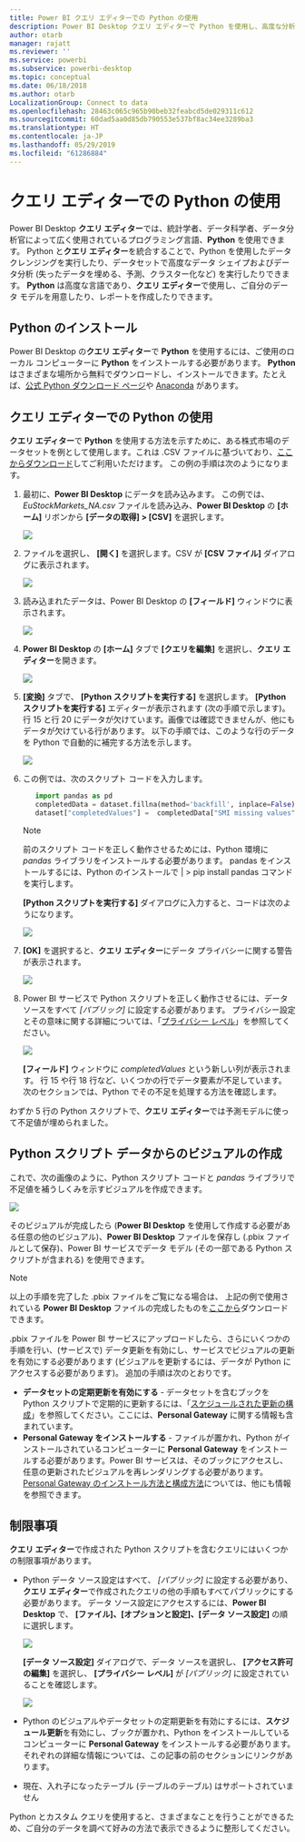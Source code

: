 ```yaml
---
title: Power BI クエリ エディターでの Python の使用
description: Power BI Desktop クエリ エディターで Python を使用し、高度な分析を行う
author: otarb
manager: rajatt
ms.reviewer: ''
ms.service: powerbi
ms.subservice: powerbi-desktop
ms.topic: conceptual
ms.date: 06/18/2018
ms.author: otarb
LocalizationGroup: Connect to data
ms.openlocfilehash: 28463c065c965b90beb32feabcd5de029311c612
ms.sourcegitcommit: 60dad5aa0d85db790553e537bf8ac34ee3289ba3
ms.translationtype: HT
ms.contentlocale: ja-JP
ms.lasthandoff: 05/29/2019
ms.locfileid: "61286884"
---
```

# <a name="using-python-in-query-editor"></a>クエリ エディターでの Python の使用
Power BI Desktop **クエリ エディター**では、統計学者、データ科学者、データ分析官によって広く使用されているプログラミング言語、**Python** を使用できます。 Python と**クエリ エディター**を統合することで、Python を使用したデータ クレンジングを実行したり、データセットで高度なデータ シェイプおよびデータ分析 (失ったデータを埋める、予測、クラスター化など) を実行したりできます。 **Python** は高度な言語であり、**クエリ エディター**で使用し、ご自分のデータ モデルを用意したり、レポートを作成したりできます。

## <a name="installing-python"></a>Python のインストール
Power BI Desktop の**クエリ エディター**で **Python** を使用するには、ご使用のローカル コンピューターに **Python** をインストールする必要があります。 **Python** はさまざまな場所から無料でダウンロードし、インストールできます。たとえば、[公式 Python ダウンロード ページ](https://www.python.org/)や [Anaconda](https://anaconda.org/anaconda/python/) があります。

## <a name="using-python-in-query-editor"></a>クエリ エディターでの Python の使用
**クエリ エディター**で **Python** を使用する方法を示すために、ある株式市場のデータセットを例として使用します。これは .CSV ファイルに基づいており、[ここからダウンロード](http://download.microsoft.com/download/F/8/A/F8AA9DC9-8545-4AAE-9305-27AD1D01DC03/EuStockMarkets_NA.csv)してご利用いただけます。 この例の手順は次のようになります。

1. 最初に、**Power BI Desktop** にデータを読み込みます。 この例では、*EuStockMarkets_NA.csv* ファイルを読み込み、**Power BI Desktop** の **[ホーム]** リボンから **[データの取得] > [CSV]** を選択します。
   
   ![](media/desktop-python-in-query-editor/python-in-query-editor-1.png)
2. ファイルを選択し、 **[開く]** を選択します。CSV が **[CSV ファイル]** ダイアログに表示されます。
   
   ![](media/desktop-python-in-query-editor/python-in-query-editor-2.png)
3. 読み込まれたデータは、Power BI Desktop の **[フィールド]** ウィンドウに表示されます。
   
   ![](media/desktop-python-in-query-editor/python-in-query-editor-3.png)
4. **Power BI Desktop** の **[ホーム]** タブで **[クエリを編集]** を選択し、**クエリ エディター**を開きます。
   
   ![](media/desktop-python-in-query-editor/python-in-query-editor-4.png)
5. **[変換]** タブで、 **[Python スクリプトを実行する]** を選択します。 **[Python スクリプトを実行する]** エディターが表示されます (次の手順で示します)。 行 15 と行 20 にデータが欠けています。画像では確認できませんが、他にもデータが欠けている行があります。 以下の手順では、このような行のデータを Python で自動的に補完する方法を示します。
   
   ![](media/desktop-python-in-query-editor/python-in-query-editor-5.png)
6. この例では、次のスクリプト コードを入力します。
   
    ```python
       import pandas as pd
       completedData = dataset.fillna(method='backfill', inplace=False)
       dataset["completedValues"] =  completedData["SMI missing values"]
   ```

   > [!NOTE]
   > 前のスクリプト コードを正しく動作させるためには、Python 環境に *pandas* ライブラリをインストールする必要があります。 pandas をインストールするには、Python のインストールで |      > pip install pandas コマンドを実行します。
   > 
   > 
   
   **[Python スクリプトを実行する]** ダイアログに入力すると、コードは次のようになります。
   
   ![](media/desktop-python-in-query-editor/python-in-query-editor-5b.png)
7. **[OK]** を選択すると、**クエリ エディター**にデータ プライバシーに関する警告が表示されます。
   
   ![](media/desktop-python-in-query-editor/python-in-query-editor-6.png)
8. Power BI サービスで Python スクリプトを正しく動作させるには、データ ソースをすべて *[パブリック]* に設定する必要があります。 プライバシー設定とその意味に関する詳細については、「[プライバシー レベル](desktop-privacy-levels.md)」を参照してください。
   
   ![](media/desktop-python-in-query-editor/python-in-query-editor-7.png)
   
   **[フィールド]** ウィンドウに *completedValues* という新しい列が表示されます。 行 15 や行 18 行など、いくつかの行でデータ要素が不足しています。 次のセクションでは、Python でその不足を処理する方法を確認します。
   

わずか 5 行の Python スクリプトで、**クエリ エディター**では予測モデルに使って不足値が埋められました。

## <a name="creating-visuals-from-python-script-data"></a>Python スクリプト データからのビジュアルの作成
これで、次の画像のように、Python スクリプト コードと *pandas* ライブラリで不足値を補うしくみを示すビジュアルを作成できます。

![](media/desktop-python-in-query-editor/python-in-query-editor-8.png)

そのビジュアルが完成したら (**Power BI Desktop** を使用して作成する必要がある任意の他のビジュアル)、**Power BI Desktop** ファイルを保存し (.pbix ファイルとして保存)、Power BI サービスでデータ モデル (その一部である Python スクリプトが含まれる) を使用できます。

> [!NOTE]
> 以上の手順を完了した .pbix ファイルをご覧になる場合は、 上記の例で使用されている **Power BI Desktop** ファイルの完成したものを[ここから](http://download.microsoft.com/download/A/B/C/ABCF5589-B88F-49D4-ADEB-4A623589FC09/Complete%20Values%20with%20Python%20in%20PQ.pbix)ダウンロードできます。

.pbix ファイルを Power BI サービスにアップロードしたら、さらにいくつかの手順を行い、(サービスで) データ更新を有効にし、サービスでビジュアルの更新を有効にする必要があります (ビジュアルを更新するには、データが Python にアクセスする必要があります)。 追加の手順は次のとおりです。

* **データセットの定期更新を有効にする** - データセットを含むブックを Python スクリプトで定期的に更新するには、「[スケジュールされた更新の構成](refresh-scheduled-refresh.md)」を参照してください。ここには、**Personal Gateway** に関する情報も含まれています。
* **Personal Gateway をインストールする** - ファイルが置かれ、Python がインストールされているコンピューターに **Personal Gateway** をインストールする必要があります。Power BI サービスは、そのブックにアクセスし、任意の更新されたビジュアルを再レンダリングする必要があります。 [Personal Gateway のインストール方法と構成方法](personal-gateway.md)については、他にも情報を参照できます。

## <a name="limitations"></a>制限事項
**クエリ エディター**で作成された Python スクリプトを含むクエリにはいくつかの制限事項があります。

* Python データ ソース設定はすべて、 *[パブリック]* に設定する必要があり、**クエリ エディター**で作成されたクエリの他の手順もすべてパブリックにする必要があります。 データ ソース設定にアクセスするには、**Power BI Desktop** で、 **[ファイル]、[オプションと設定]、[データ ソース設定]** の順に選択します。
  
  ![](media/desktop-python-in-query-editor/python-in-query-editor-9.png)
  
  **[データ ソース設定]** ダイアログで、データ ソースを選択し、 **[アクセス許可の編集]** を選択し、 **[プライバシー レベル]** が *[パブリック]* に設定されていることを確認します。
  
  ![](media/desktop-python-in-query-editor/python-in-query-editor-10.png)    
* Python のビジュアルやデータセットの定期更新を有効にするには、**スケジュール更新**を有効にし、ブックが置かれ、Python をインストールしているコンピューターに **Personal Gateway** をインストールする必要があります。 それぞれの詳細な情報については、この記事の前のセクションにリンクがあります。
* 現在、入れ子になったテーブル (テーブルのテーブル) はサポートされていません 

Python とカスタム クエリを使用すると、さまざまなことを行うことができるため、ご自分のデータを調べて好みの方法で表示できるように整形してください。

